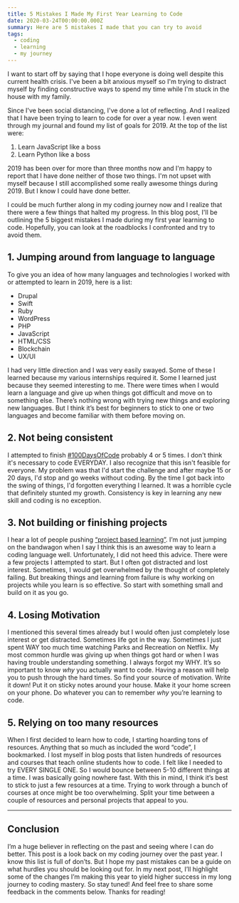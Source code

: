 ```yaml
---
title: 5 Mistakes I Made My First Year Learning to Code
date: 2020-03-24T00:00:00.000Z
summary: Here are 5 mistakes I made that you can try to avoid
tags:
  - coding
  - learning
  - my journey
---
```

I want to start off by saying that I hope everyone is doing well despite this current health crisis. I've been a bit anxious myself  so I'm trying to  distract myself by finding constructive ways to spend my time while I'm stuck in the house with my family.

Since I've been social distancing, I've done a lot of reflecting. And I realized that I have been trying to learn to code for over a year now. I even went through my journal and found my list of goals for 2019. At the top of the list were:

1. Learn JavaScript like a boss
2. Learn Python like a boss

2019 has been over for more than three months now and I'm happy to report that I have done neither of those two things. I'm not upset with myself because I still accomplished some really awesome things during 2019. But I know I could have done better.

I could be much further along in my coding journey now and I realize that there were a few things that halted my progress. In this blog post, I'll be outlining the 5 biggest mistakes I made during my first year learning to code. Hopefully, you can look at the roadblocks I confronted and try to avoid them. 

## **1. Jumping around from language to language**

To give you an idea of how many languages and technologies I worked with or attempted to learn in 2019, here is a list:

- Drupal
- Swift
- Ruby
- WordPress
- PHP
- JavaScript 
- HTML/CSS
- Blockchain 
- UX/UI

I had very little direction and I was very easily swayed. Some of these I learned because my various internships required it. Some I learned just because they seemed interesting to me. There were times when I would learn a language and give up when things got difficult and move on to something else. There’s nothing wrong with trying new things and exploring new languages. But I think it’s best for beginners to stick to one or two languages and become familiar with them before moving on. 

## **2. Not being consistent**

I attempted to finish [#100DaysOfCode]( https://www.100daysofcode.com/) probably 4 or 5 times. I don't think it's necessary to code EVERYDAY. I also recognize that this isn't feasible for everyone. My problem was that I'd start the challenge and after maybe 15 or 20 days, I'd stop and go weeks without coding. By the time I got back into the swing of things, I'd forgotten everything I learned. It was a horrible cycle that definitely stunted my growth. Consistency is key in learning any new skill and coding is no exception.

## **3. Not building or finishing projects**

I hear a lot of people pushing [“project based learning”](https://www.definedstem.com/blog/what-is-project-based-learning/). I’m not just jumping on the bandwagon when I say I think this is an awesome way to learn a coding language well.  Unfortunately, I did not heed this advice. There were a few projects I attempted to start. But I often got distracted and lost interest. Sometimes, I would get overwhelmed by the thought of completely failing.  But breaking things and learning from failure is why working on projects while you learn is so effective. So start with something small and build on it as you go.  

## **4. Losing Motivation**

I mentioned this several times already but I would often just completely lose interest or get distracted. Sometimes life got in the way. Sometimes I just spent WAY too much time watching Parks and Recreation on Netflix.  My most common hurdle was giving up when things got hard or when I was having trouble understanding something. I always forgot my WHY. It’s so important to know *why* you actually want to code. Having a reason will help you to push through the hard times.  So find your source of motivation. Write it down! Put it on sticky notes around your house. Make it your home screen on your phone.  Do whatever you can to remember *why*  you’re learning to code. 
 
## **5. Relying on too many resources**

When I first decided to learn how to code, I starting hoarding tons of resources. Anything that so much as included the word “code”, I bookmarked. I lost myself in blog posts that listen hundreds of resources and courses that teach online students how to code. I felt like I needed to try EVERY SINGLE ONE. So I would bounce between 5-10 different things at a time. I was basically going nowhere fast. With this in mind, I think it’s best to stick to just a few resources at a time. Trying to work through a bunch of courses at once might be too overwhelming.  Split your time between a couple of resources and personal projects that appeal to you. 

_______________

## **Conclusion**

I’m a huge believer in reflecting on the past and seeing where I can do better. This post is a look back on my coding journey over the past year.  I know this list is full of don’ts. But I hope my past mistakes can be a guide on what hurdles you should be looking out for. In my next post, I’ll highlight some of the changes I’m making this year to yield higher success in my long journey to coding mastery. So stay tuned! And feel free to share some feedback in the comments below. Thanks for reading!
